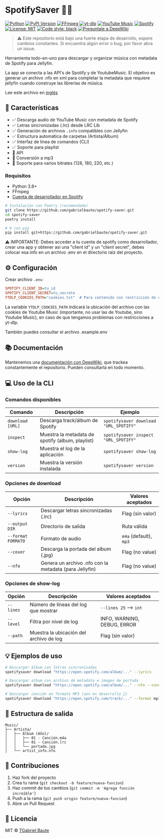 # SpotifySaver 🎵✨

[![Python](https://img.shields.io/badge/Python-3.8%2B-blue?logo=python&logoColor=white)](https://www.python.org/)
[![PyPI Version](https://img.shields.io/pypi/v/spotifysaver?color=blue&logo=pypi&logoColor=white)](https://pypi.org/project/spotifysaver/)
[![FFmpeg](https://img.shields.io/badge/FFmpeg-Required-orange?logo=ffmpeg&logoColor=white)](https://ffmpeg.org/)
[![yt-dlp](https://img.shields.io/badge/yt--dlp-2023.7.6%2B-red)](https://github.com/yt-dlp/yt-dlp)
[![YouTube Music](https://img.shields.io/badge/YouTube_Music-API-yellow)](https://ytmusicapi.readthedocs.io/)
[![Spotify](https://img.shields.io/badge/Spotify-API-1ED760?logo=spotify)](https://developer.spotify.com/)
[![License: MIT](https://img.shields.io/badge/License-MIT-green.svg)](https://opensource.org/licenses/MIT)
[![Code style: black](https://img.shields.io/badge/code%20style-black-000000.svg)](https://github.com/psf/black)
[![Preguntale a DeepWiki](https://deepwiki.com/badge.svg)](https://deepwiki.com/gabrielbaute/spotify-saver)

> ⚠️ Este repositorio está bajo una fuerte etapa de desarrollo, espere cambios constantes. Si encuentra algún error o bug, por favor abra un issue.

Herramienta todo-en-uno para descargar y organizar música con metadata de Spotify para Jellyfin.

La app se conecta a las API's de Spotify y de YoutubeMusic. El objetivo es generar un archivo .nfo en xml para completar la metadata que requiere jellyfin cuando construye las librerías de música.

Lee este archivo en [inglés](README.md)

## 🌟 Características
- ✅ Descarga audio de YouTube Music con metadata de Spotify
- ✅ Letras sincronizadas (.lrc) desde LRC Lib
- ✅ Generación de archivos `.info` compatibles con Jellyfin
- ✅ Estructura automática de carpetas (Artista/Álbum)
- ✅ Interfaz de línea de comandos (CLI)
- ✅ Soporte para playlist
- 🚧 API
- 🚧 Conversión a mp3
- 🚧 Soporte para varios bitrates (128, 180, 220, etc.)

### Requisitos
- Python 3.8+
- FFmpeg
- [Cuenta de desarrollador en Spotify](https://developer.spotify.com/dashboard/)

```bash
# Instalación con Poetry (recomendado)
git clone https://github.com/gabrielbaute/spotify-saver.git
cd spotify-saver
poetry install

# O con pip
pip install git+https://github.com/gabrielbaute/spotify-saver.git
```

⚠️ IMPORTANTE: Debes acceder a tu cuenta de spotify como desarrollador, crear una app y obtener así una "client id" y un "client secret", debes colocar esa info en un archivo .env en el directorio raíz del proyecto.

## ⚙️ Configuración

Crear archivo `.env`:

```ini
SPOTIFY_CLIENT_ID=tu_id
SPOTIFY_CLIENT_SECRET=tu_secreto
YTDLP_COOKIES_PATH="cookies.txt"  # Para contenido con restricción de edad
```

La variable `YTDLP_COOKIES_PATH` indicará la ubicación del archivo con las cookies de Youtube Music (importante, no usar las de Youtube, sino Youtube Music), en caso de que tengamos problemas con restricciones a yt-dlp.

También puedes consultar el archivo .example.env

## 📚 Documentación

Mantenemos una [documentación con DeepWiki](https://deepwiki.com/gabrielbaute/spotify-saver), que trackea constantemente el repositorio. Pueden consultarla en todo momento.

## 💻 Uso de la CLI

### Comandos disponibles

| Comando                | Descripción                                      | Ejemplo                                      |
|------------------------|--------------------------------------------------|----------------------------------------------|
| `download [URL]`       | Descarga track/álbum de Spotify                  | `spotifysaver download "URL_SPOTIFY"`        |
| `inspect`              | Muestra la metadata de spotify (album, playlist) | `spotifysaver inspect "URL_SPOTIFY"`         |
| `show-log`             | Muestra el log de la aplicación                  | `spotifysaver show-log`                      |
| `version`              | Muestra la versión instalada                     | `spotifysaver version`                       |

### Opciones de download

| Opción               | Descripción                              | Valores aceptados            |
|----------------------|------------------------------------------|------------------------------|
| `--lyrics`           | Descargar letras sincronizadas (.lrc)    | Flag (sin valor)             |
| `--output DIR`       | Directorio de salida                     | Ruta válida                  |
| `--format FORMATO`   | Formato de audio                         | `m4a` (default), `mp3`       |
| `--cover`            | Descarga la portada del album (.jpg)     | Flag (no value)              |
| `--nfo`              | Genera un archivo .nfo con la metadata (para Jellyfin)| Flag (no value) |

### Opciones de show-log

| Opción            | Descripción                              | Valores aceptados             |
|-------------------|------------------------------------------|-------------------------------|
| `--lines`         | Número de líneas del log que mostrar     | `--lines 25` --> `int`        |
| `--level`         | Filtra por nivel de log                  | INFO, WARNING, DEBUG, ERROR   |
| `--path`          | Muestra la ubicación del archivo de log  | Flag (sin valor)              |

## 💡 Ejemplos de uso
```bash
# Descargar álbum con letras sincronizadas
spotifysaver download "https://open.spotify.com/album/..." --lyrics

# Descargar album con archivo de metadata e imagen de portada
spotifysaver download "https://open.spotify.com/album/..." --nfo --cover

# Descargar canción en formato MP3 (aún en desarrollo 🚧)
spotifysaver download "https://open.spotify.com/track/..." --format mp3
```

## 📂 Estructura de salida
```
Music/
├── Artista/
│   ├── Álbum (Año)/
│   │   ├── 01 - Canción.m4a
│   │   ├── 01 - Canción.lrc
│   │   └── portada.jpg
│   └── artist_info.nfo
```

## 🤝 Contribuciones
1. Haz fork del proyecto
2. Crea tu rama (`git checkout -b feature/nueva-funcion`)
3. Haz commit de tus cambios (`git commit -m 'Agrega función increíble'`)
4. Push a la rama (`git push origin feature/nueva-funcion`)
5. Abre un Pull Request

## 📄 Licencia

MIT © [TGabriel Baute](https://github.com/gabrielbaute)
